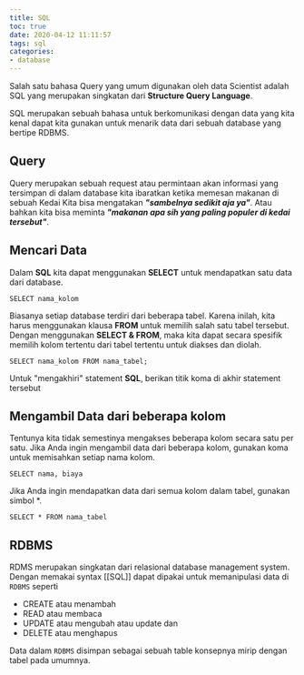 ```yaml
---
title: SQL
toc: true
date: 2020-04-12 11:11:57
tags: sql
categories: 
- database
---
```


Salah satu bahasa Query yang umum digunakan oleh data Scientist adalah SQL yang merupakan singkatan dari **Structure Query Language**.

SQL merupakan sebuah bahasa untuk berkomunikasi dengan data yang kita kenal dapat kita gunakan untuk menarik data dari sebuah database yang bertipe RDBMS. 


## Query

Query merupakan sebuah request atau permintaan akan informasi yang tersimpan di dalam database kita ibaratkan ketika memesan makanan di sebuah Kedai Kita bisa mengatakan **_"sambelnya sedikit aja ya"_**. Atau bahkan kita bisa meminta **_"makanan apa sih yang paling populer di kedai tersebut"_**.

## Mencari Data
Dalam **SQL** kita dapat menggunakan **SELECT** untuk mendapatkan satu data dari database.

    SELECT nama_kolom

Biasanya setiap database terdiri dari beberapa tabel. Karena inilah, kita harus menggunakan klausa **FROM** untuk memilih salah satu tabel tersebut. Dengan menggunakan **SELECT & FROM**, maka kita dapat secara spesifik memilih kolom tertentu dari tabel tertentu untuk diakses dan diolah.

    SELECT nama_kolom FROM nama_tabel;

Untuk "mengakhiri" statement **SQL**, berikan titik koma di akhir statement tersebut

## Mengambil Data dari beberapa kolom
Tentunya kita tidak semestinya mengakses beberapa kolom secara satu per satu. Jika Anda ingin mengambil data dari beberapa kolom, gunakan koma untuk memisahkan setiap nama kolom.

    SELECT nama, biaya

Jika Anda ingin mendapatkan data dari semua kolom dalam tabel, gunakan simbol *.

    SELECT * FROM nama_tabel

## RDBMS

RDMS merupakan singkatan dari relasional database management system. Dengan memakai syntax [[SQL]] dapat dipakai untuk memanipulasi data di ```RDBMS``` seperti 

*  CREATE atau menambah
*  READ atau membaca
*  UPDATE atau mengubah atau update dan
*  DELETE atau menghapus

Data dalam ```RDBMS``` disimpan sebagai sebuah table konsepnya mirip dengan tabel pada umumnya.